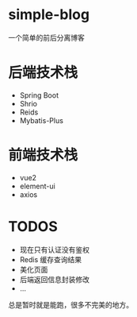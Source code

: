 # simple-blog

一个简单的前后分离博客

# 后端技术栈

- Spring Boot
- Shrio
- Reids
- Mybatis-Plus

# 前端技术栈

- vue2
- element-ui
- axios

# TODOS

- 现在只有认证没有鉴权
- Redis 缓存查询结果
- 美化页面
- 后端返回信息封装修改
- ...

总是暂时就是能跑，很多不完美的地方。
